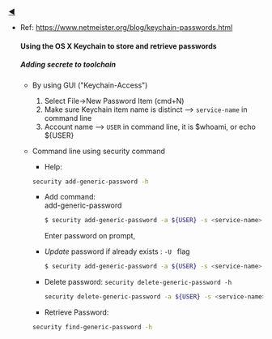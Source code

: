 <a href="https://github.com/dineshbhagat/mac-configurations/blob/master/README.md#keychain-password">◀️</a>



- Ref: https://www.netmeister.org/blog/keychain-passwords.html

  #### Using the OS X Keychain to store and retrieve passwords

  ##### Adding secrete to toolchain

  - By using GUI ("Keychain-Access")

    1. Select File->New Password Item (cmd+N)
    2. Make sure Keychain item name is distinct —> `service-name` in command line
    3. Account name —> `USER` in command line, it is $whoami, or echo ${USER}

  - Command line using security command

    - Help:
    ```bash
    security add-generic-password -h
    ```
    
    - Add command:   
    add-generic-password 
      
      ```bash
      $ security add-generic-password -a ${USER} -s <service-name> -w 
      ```

      Enter password on prompt, 

    - *Update* password if already exists : `-U ` flag

      ```bash
      $ security add-generic-password -a ${USER} -s <service-name> -w -U
      ```

    - Delete password: `security delete-generic-password -h`

      ```bash
      security delete-generic-password -a ${USER} -s <service-name>
      ```

    - Retrieve Password:  
    ```bash
    security find-generic-password -h
    ```

      

